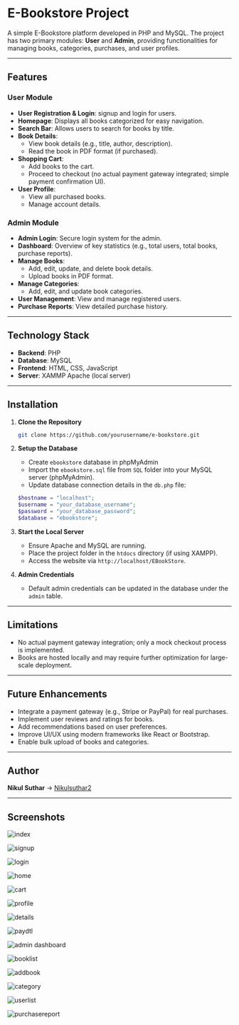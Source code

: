 # E-Bookstore Project

A simple E-Bookstore platform developed in PHP and MySQL. The project has two primary modules: **User** and **Admin**, providing functionalities for managing books, categories, purchases, and user profiles.

---

## Features

### User Module
- **User Registration & Login**: signup and login for users.
- **Homepage**: Displays all books categorized for easy navigation.
- **Search Bar**: Allows users to search for books by title.
- **Book Details**:
  - View book details (e.g., title, author, description).
  - Read the book in PDF format (if purchased).
- **Shopping Cart**:
  - Add books to the cart.
  - Proceed to checkout (no actual payment gateway integrated; simple payment confirmation UI).
- **User Profile**:
  - View all purchased books.
  - Manage account details.

### Admin Module
- **Admin Login**: Secure login system for the admin.
- **Dashboard**: Overview of key statistics (e.g., total users, total books, purchase reports).
- **Manage Books**:
  - Add, edit, update, and delete book details.
  - Upload books in PDF format.
- **Manage Categories**:
  - Add, edit, and update book categories.
- **User Management**: View and manage registered users.
- **Purchase Reports**: View detailed purchase history.

---

## Technology Stack
- **Backend**: PHP
- **Database**: MySQL
- **Frontend**: HTML, CSS, JavaScript
- **Server**: XAMMP Apache (local server)

---

## Installation

1. **Clone the Repository**
   ```bash
   git clone https://github.com/yourusername/e-bookstore.git
   ```

2. **Setup the Database**
   - Create `ebookstore` database in phpMyAdmin 
   - Import the `ebookstore.sql` file from `SQL` folder into your MySQL server (phpMyAdmin).
   - Update database connection details in the `db.php` file:
    ```php
    $hostname = "localhost";
    $username = "your_database_username";
    $password = "your_database_password";
    $database = "ebookstore";
    ```

3. **Start the Local Server**
   - Ensure Apache and MySQL are running.
   - Place the project folder in the `htdocs` directory (if using XAMPP).
   - Access the website via `http://localhost/EBookStore`.

4. **Admin Credentials**
   - Default admin credentials can be updated in the database under the `admin` table.

---

## Limitations
- No actual payment gateway integration; only a mock checkout process is implemented.
- Books are hosted locally and may require further optimization for large-scale deployment.

---

## Future Enhancements
- Integrate a payment gateway (e.g., Stripe or PayPal) for real purchases.
- Implement user reviews and ratings for books.
- Add recommendations based on user preferences.
- Improve UI/UX using modern frameworks like React or Bootstrap.
- Enable bulk upload of books and categories.


---

## Author
**Nikul Suthar** -> [Nikulsuthar2](https://github.com/Nikulsuthar2)

---
## Screenshots

![index](https://github.com/Nikulsuthar2/EBookStore/blob/main/Screenshot/index.png?raw=true)

![signup](https://github.com/Nikulsuthar2/EBookStore/blob/main/Screenshot/usersignin.png?raw=true)

![login](https://github.com/Nikulsuthar2/EBookStore/blob/main/Screenshot/user%20login.png?raw=true)

![home](https://github.com/Nikulsuthar2/EBookStore/blob/main/Screenshot/home.png?raw=true)

![cart](https://github.com/Nikulsuthar2/EBookStore/blob/main/Screenshot/cart.png?raw=true)

![profile](https://github.com/Nikulsuthar2/EBookStore/blob/main/Screenshot/userprofile.png?raw=true)

![details](https://github.com/Nikulsuthar2/EBookStore/blob/main/Screenshot/bookdetail.png?raw=true)

![paydtl](https://github.com/Nikulsuthar2/EBookStore/blob/main/Screenshot/payment.png?raw=true)

![admin dashboard](https://github.com/Nikulsuthar2/EBookStore/blob/main/Screenshot/adminhome.png?raw=true)

![booklist](https://github.com/Nikulsuthar2/EBookStore/blob/main/Screenshot/bookslist.png?raw=true)

![addbook](https://github.com/Nikulsuthar2/EBookStore/blob/main/Screenshot/addbook.png?raw=true)

![category](https://github.com/Nikulsuthar2/EBookStore/blob/main/Screenshot/bookcategorylist.png?raw=true)

![userlist](https://github.com/Nikulsuthar2/EBookStore/blob/main/Screenshot/userlist.png?raw=true)

![purchasereport](https://github.com/Nikulsuthar2/EBookStore/blob/main/Screenshot/bookpurchasereport.png?raw=true)